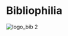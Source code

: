 # Bibliophilia

![logo_bib 2](https://github.com/Bibliophilia/bibliophilia/assets/69720999/f6046a52-3eee-4939-a5a8-bab604ba8d25)
